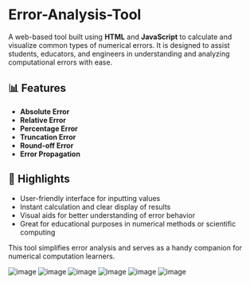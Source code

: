 # Error-Analysis-Tool

A web-based tool built using **HTML** and **JavaScript** to calculate and visualize common types of numerical errors. It is designed to assist students, educators, and engineers in understanding and analyzing computational errors with ease.

## 📊 Features

- **Absolute Error**
- **Relative Error**
- **Percentage Error**
- **Truncation Error**
- **Round-off Error**
- **Error Propagation**

## 🌟 Highlights

- User-friendly interface for inputting values
- Instant calculation and clear display of results
- Visual aids for better understanding of error behavior
- Great for educational purposes in numerical methods or scientific computing

This tool simplifies error analysis and serves as a handy companion for numerical computation learners.


![image](https://github.com/user-attachments/assets/2b1b4443-ca34-489a-b48e-cc112b2c6c89)
![image](https://github.com/user-attachments/assets/7c4ef824-5246-4ccf-9de5-a6ed763402f1)
![image](https://github.com/user-attachments/assets/d3564806-ca18-415c-bd10-cf3f3d89a907)
![image](https://github.com/user-attachments/assets/d8973e9c-e42b-4623-9757-5e2fdf56c676)
![image](https://github.com/user-attachments/assets/0c1ca15c-5afc-4ed5-944a-dfdff1ede710)
![image](https://github.com/user-attachments/assets/779668db-40ed-4580-b846-6e6002c3fd55)

